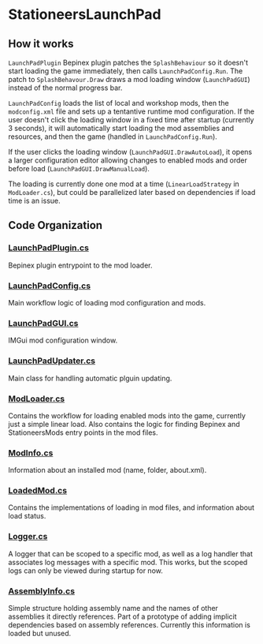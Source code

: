 # StationeersLaunchPad

## How it works

`LaunchPadPlugin` Bepinex plugin patches the `SplashBehaviour` so it doesn't start loading the game immediately, then calls `LaunchPadConfig.Run`. The patch to `SplashBehavour.Draw` draws a mod loading window (`LaunchPadGUI`) instead of the normal progress bar.

`LaunchPadConfig` loads the list of local and workshop mods, then the `modconfig.xml` file and sets up a tentantive runtime mod configuration. If the user doesn't click the loading window in a fixed time after startup (currently 3 seconds), it will automatically start loading the mod assemblies and resources, and then the game (handled in `LaunchPadConfig.Run`). 

If the user clicks the loading window (`LaunchPadGUI.DrawAutoLoad`), it opens a larger configuration editor allowing changes to enabled mods and order before load (`LaunchPadGUI.DrawManualLoad`).

The loading is currently done one mod at a time (`LinearLoadStrategy` in `ModLoader.cs`), but could be parallelized later based on dependencies if load time is an issue.

## Code Organization

### [LaunchPadPlugin.cs](LaunchPadPlugin.cs)
Bepinex plugin entrypoint to the mod loader.

### [LaunchPadConfig.cs](LaunchPadConfig.cs)
Main workflow logic of loading mod configuration and mods.

### [LaunchPadGUI.cs](LaunchPadGUI.cs)
IMGui mod configuration window.

### [LaunchPadUpdater.cs](LaunchPadUpdater.cs)
Main class for handling automatic plguin updating.

### [ModLoader.cs](ModLoader.cs)
Contains the workflow for loading enabled mods into the game, currently just a simple linear load.
Also contains the logic for finding Bepinex and StationeersMods entry points in the mod files.

### [ModInfo.cs](ModInfo.cs)
Information about an installed mod (name, folder, about.xml).

### [LoadedMod.cs](LoadedMod.cs)
Contains the implementations of loading in mod files, and information about load status.

### [Logger.cs](Logger.cs)
A logger that can be scoped to a specific mod, as well as a log handler that associates log messages with a specific mod. This works, but the scoped logs can only be viewed during startup for now.

### [AssemblyInfo.cs](AssemblyInfo.cs)
Simple structure holding assembly name and the names of other assemblies it directly references. Part of a prototype of adding implicit dependencies based on assembly references. Currently this information is loaded but unused.